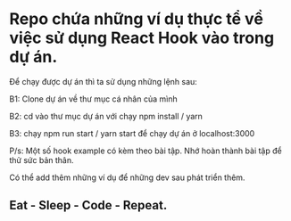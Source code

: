 # Repo chứa những ví dụ thực tể về việc sử dụng React Hook vào trong dự án.
Để chạy được dự án thì ta sử dụng những lệnh sau:

B1: Clone dự án về thư mục cá nhân của mình

B2: cd vào thư mục dự án với chạy npm install / yarn

B3: chạy npm run start / yarn start để chạy dự án ở localhost:3000

P/s: Một số hook example có kèm theo bài tập. Nhớ hoàn thành bài tập để thử sức bản thân.

Có thể add thêm những ví dụ để những dev sau phát triển thêm.

## Eat - Sleep - Code - Repeat.
